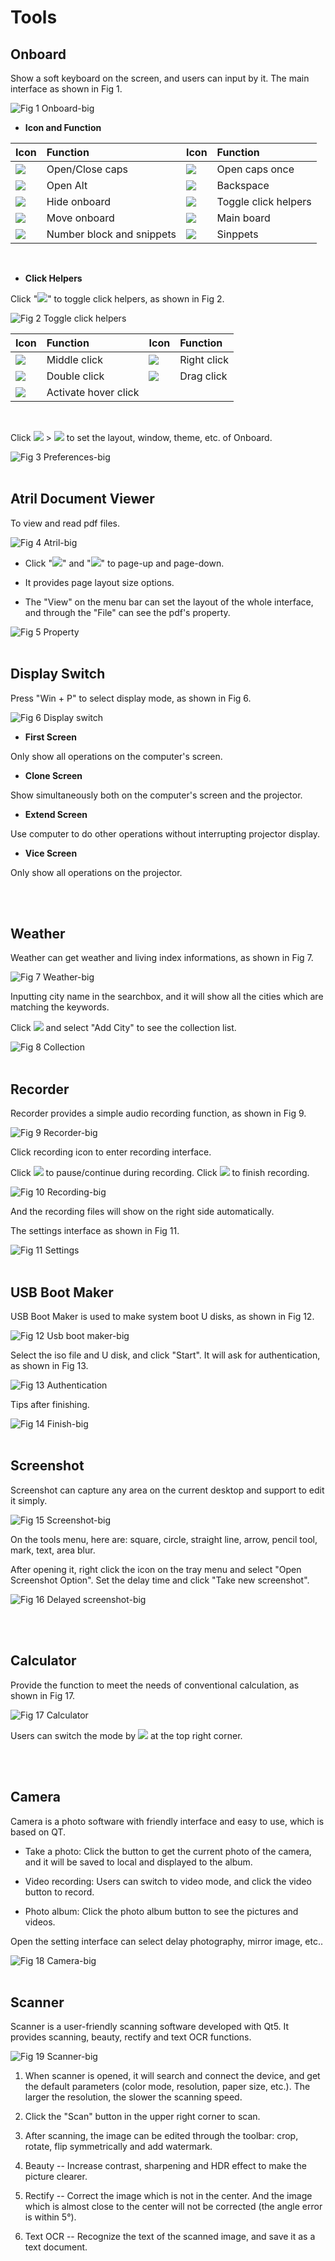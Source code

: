 # Tools
## Onboard
Show a soft keyboard on the screen, and users can input by it. The main interface as shown in Fig 1.

![Fig 1 Onboard-big](image/1.png)

- **Icon and Function**

| Icon | Function | Icon | Function |
| :------------ | :------------ | :------------ |:------------ |
|![](image/icon1.png)|	Open/Close caps|![](image/icon2.png)|Open caps once
|![](image/icon3.png)|	Open Alt|![](image/icon4.png)|Backspace	
|![](image/icon5.png)|	Hide onboard|![](image/icon6.png)|Toggle click helpers
|![](image/icon7.png)|	Move onboard|![](image/icon8.png)|Main board	
|![](image/icon9.png)|	Number block and snippets|![](image/icon10.png)|Sinppets

<br>

- **Click Helpers**

Click "![](image/icon6.png)" to toggle click helpers, as shown in Fig 2.

![Fig 2 Toggle click helpers](image/2.png)

|Icon| Function | Icon | Function |
| :------------ | :------------ | :------------ |:------------ |
|![](image/icon11.png)|	Middle click	|![](image/icon12.png)|	Right click
|![](image/icon13.png)| Double click	|![](image/icon14.png)|	Drag click
|![](image/icon15.png)| Activate hover click|||

<br>

Click ![](image/icon16.png) > ![](image/icon17.png) to set the layout, window, theme, etc. of Onboard.

![Fig 3 Preferences-big](image/3.png)
<br>
<br>

## Atril Document Viewer
To view and read pdf files. 

![Fig 4 Atril-big](image/4.png)

- Click "![](image/icon18.png)" and "![](image/icon19.png)" to page-up and page-down.

- It provides page layout size options.

- The "View" on the menu bar can set the layout of the whole interface, and through the "File" can see the pdf's property.

![Fig 5 Property](image/5.png)
<br>
<br>

## Display Switch
Press "Win + P" to select display mode, as shown in Fig 6.

![Fig 6 Display switch](image/6.png)

- **First Screen**

Only show all operations on the computer's screen.

- **Clone Screen**

Show simultaneously both on the computer's screen and the projector.

- **Extend Screen**

Use computer to do other operations without  interrupting projector display.

- **Vice Screen**

Only show all operations on the projector.

<br>
<br>

## Weather
Weather can get weather and living index informations, as shown in Fig 7.

![Fig 7 Weather-big](image/7.png)

Inputting city name in the searchbox, and it will show all the cities which are matching the keywords.

Click ![](image/icon22.png) and select "Add City" to see the collection list.

![Fig 8 Collection](image/8.png)
<br>
<br>

## Recorder
Recorder provides a simple audio recording function, as shown in Fig 9.

![Fig 9 Recorder-big](image/9.png)

Click recording icon to enter recording interface.

Click ![](image/icon21.png) to pause/continue during recording. Click ![](image/icon20.png) to finish recording.

![Fig 10 Recording-big](image/10.png)

And the recording files will show on the right side automatically.

The settings interface as shown in Fig 11.

![Fig 11 Settings](image/11.png)
<br>
<br>

## USB Boot Maker
USB Boot Maker is used to make system boot U disks, as shown in Fig 12.

![Fig 12 Usb boot maker-big](image/12.png)

Select the iso file and U disk, and click "Start". It will ask for authentication, as shown in Fig 13.

![Fig 13 Authentication](image/13.png)

Tips after finishing.

![Fig 14 Finish-big](image/14.png)
<br>
<br>

## Screenshot
Screenshot can capture any area on the current desktop and support to edit it simply. 

![Fig 15 Screenshot-big](image/15.png)

On the tools menu, here are: square, circle, straight line, arrow, pencil tool, mark, text, area blur.

After opening it, right click the icon on the tray menu and select "Open Screenshot Option". Set the delay time and click "Take new screenshot".

![Fig 16 Delayed screenshot-big](image/16.png)

<br>
<br>

## Calculator
Provide the function to meet the needs of conventional calculation, as shown in Fig 17.

![Fig 17 Calculator](image/17.png)

Users can switch the mode by ![](image/icon22.png) at the top right corner.

<br>
<br>

## Camera
Camera is a photo software with friendly interface and easy to use, which is based on QT.

- Take a photo: Click the button to get the current photo of the camera, and it will be saved to local and displayed to the album.

- Video recording: Users can switch to video mode, and click the video button to record.

- Photo album: Click the photo album button to see the pictures and videos.

Open the setting interface can select delay photography, mirror image, etc..

![Fig 18 Camera-big](image/18.png)
<br>
<br>

## Scanner
Scanner is a user-friendly scanning software developed with Qt5. It provides scanning, beauty, rectify and text OCR functions.

![Fig 19 Scanner-big](image/19.png)

1) When scanner is opened, it will search and connect the device, and get the default parameters (color mode, resolution, paper size, etc.). The larger the resolution, the slower the scanning speed.

2) Click the "Scan" button in the upper right corner to scan.

3) After scanning, the image can be edited through the toolbar: crop, rotate, flip symmetrically and add watermark.

4) Beauty -- Increase contrast, sharpening and HDR effect to make the picture clearer.

5) Rectify -- Correct the image which is not in the center. And the image which is almost close to the center will not be corrected (the angle error is within 5°).

6) Text OCR -- Recognize the text of the scanned image, and save it as a text document.
